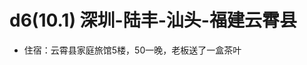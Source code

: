 # d6(10.1) 深圳-陆丰-汕头-福建云霄县

<!--
create time: 2015-10-07 09:50:27
Author: amoblin

This file is created by Marboo<http://marboo.io> template file $MARBOO_HOME/.media/starts/default.md
本文件由 Marboo<http://marboo.io> 模板文件 $MARBOO_HOME/.media/starts/default.md 创建
-->

- 住宿：云霄县家庭旅馆5楼，50一晚，老板送了一盒茶叶
